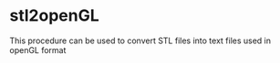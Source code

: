# stl2openGL
This procedure can be used to convert STL files into text files  used in openGL format
